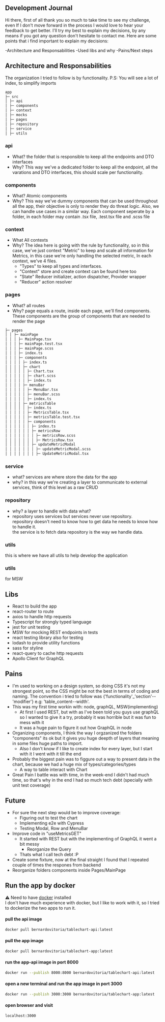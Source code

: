 ## Development Journal

Hi there, first of all thank you so much to take time to see my challenge, even If I don't move forward in the process I would love to hear your feedback to get better.
I'll try my best to explain my decisions, by any means if you got any question don't hesitate to contact me.
Here are some points that i find important to explain my decisions:

-Architecture and Responsabilities
-Used libs and why
-Pains/Next steps

## Architecture and Responsabilities

The organization I tried to follow is by functionality.
P.S: You will see a lot of index, to simplify imports

```bash
app
├─ src
│ ├─ api
│ ├─ components
│ ├─ context
│ ├─ mocks
│ ├─ pages
│ ├─ repository
│ ├─ service
│ ├─ utils
```

### api

- What?
  the folder that is responsible to keep all the endpoints and DTO interfaces
- Why?
  This way we've a dedicated folder to keep all the endpoint, all the varations and DTO interfaces, this should scale per functionality.

### components

- What?
  Atomic components
- Why?
  This way we've dummy components that can be used throughout all the app, their objective is only to render they do threat logic. Also, we can handle use cases in a similar way.
  Each component seperate by a folder, in each folder may contain .tsx file, .test.tsx file and .scss file

### context

- What
  All contexts
- Why?
  The idea here is going with the rule by functionality, so in this case, we've just context "Metric" to keep and scale all information for Metrics, in this case we're only handling the selected metric,
  In each context, we've 4 files.
  - "Types" to keep all types and interfaces.
  - "Context" store and create context can be found here too
  - "State" Reducer initializer, action dispatcher, Provider wrapper
  - "Reducer" action resolver

### pages

- What?
  all routes
- Why?
  page equals a route,
  inside each page, we'll find components.
  These components are the group of components that are needed to render the page

```bash
├─ pages
│ │ ├─ mainPage
│ │ │ ├─ MainPage.tsx
│ │ │ ├─ mainPage.test.tsx
│ │ │ ├─ mainPage.scss
│ │ │ ├─ index.ts
│ │ │ ├─ components
│ │ │ │ ├─ index.ts
│ │ │ │ ├─ chart
│ │ │ │ │ ├─ Chart.tsx
│ │ │ │ │ ├─ chart.scss
│ │ │ │ │ ├─ index.ts
│ │ │ │ ├─ menuBar
│ │ │ │ │ ├─ MenuBar.tsx
│ │ │ │ │ ├─ menuBar.scss
│ │ │ │ │ ├─ index.ts
│ │ │ │ ├─ metricsTable
│ │ │ │ │ ├─ index.ts
│ │ │ │ │ ├─ MetricsTable.tsx
│ │ │ │ │ ├─ metricsTable.test.tsx
│ │ │ │ │ ├─ components
│ │ │ │ │ │ ├─ index.ts
│ │ │ │ │ │ ├─ metricsRow
│ │ │ │ │ │ │ ├─ metricsRow.scss
│ │ │ │ │ │ │ ├─ MetricsRow.tsx
│ │ │ │ │ │ ├─ updateMetricModal
│ │ │ │ │ │ │ ├─ updateMetricModal.scss
│ │ │ │ │ │ │ ├─ UpdateMetricModal.tsx
```

### service

- what?
  services are where store the data for the app
- why?
  in this way we're creating a layer to communicate to external services, think of this level as a raw CRUD

### repository

- why?
  a layer to handle with data
  what?
- repository uses services but services never use repository.\
  repository doesn't need to know how to get data he needs to know how to handle it.\
  the service is to fetch data repository is the way we handle data.

### utils

this is where we have all utils to help develop the application

### utils

for MSW

## Libs

- React to build the app
- react-router to route
- axios to handle http requests
- Typescript for strongly typed language
- jest for unit testing
- MSW for mocking REST endpoints in tests
- react testing library also for testing
- lodash to provide utility functions
- sass for styline
- react-query to cache http requests
- Apollo Client for GraphQL

## Pains

- I'm used to working on a design system, so doing CSS it's not my strongest point, so the CSS might be not the best in terms of coding and naming. The convention i tried to follow was {'functionality'\_'section'--'modifier'} e.g: 'table_content--width'.
- This was my first time workin with: node, graphQL, MSW(implementing)
  - At first I used REST, but with as I've been told you guys use graphQL so I wanted to give it a try, probably it was horrible but it was fun to mess with it
  - It was a huge pain to figure it out how GraphQL in node
- Organizing components, I think the way I orgzanized the folders "components" its ok but it gives you huge deepth of layers that meaning in some files huge paths to import.
  - Also I don't know if I like to create index for every layer, but I start with it I went with it till the end
- Probably the biggest pain was to figgure out a way to present data in the chart, because we had a huge mix of types/categories/types
  - A way to table interact with Chart
- Great Pain I battle was with time, in the week-end I didn't had much time, so that's why in the end I had so much tech debt (specially with unit test coverage)

## Future

- For sure the next step would be to improve coverage:
  - Figuring out to test the chart
  - Implementing e2e with Cypress
  - Testing Modal, Row and MenuBar
- Improve code in "useMetricsGET"
  - It started with REST but with the implementing of GraphQL it went a bit messy
    - Reorganize the Query
  - Thats what I call tech debt :P
- Create some fixture, now at the final straight I found that I repeated couple of times the respones from backend
- Reorganize folders components inside Pages/MainPage

## Run the app by docker

⚠️ Need to have [docker](https://www.docker.com/get-started/) installed\
I don't have much experience with docker, but I like to work with it, so I tried to dockerize the two apps to run it.

#### pull the api image

```sh
docker pull bernardovitoria/tablechart-api:latest
```

#### pull the app image

```sh
docker pull bernardovitoria/tablechart-app:latest
```

#### run the app-api image in port 8000

```sh
docker run --publish 8000:8000 bernardovitoria/tablechart-api:latest
```

#### open a new terminal and run the app image in port 3000

```sh
docker run --publish 3000:3000 bernardovitoria/tablechart-app:latest
```

#### open browser and visit

```sh
localhost:3000
```

